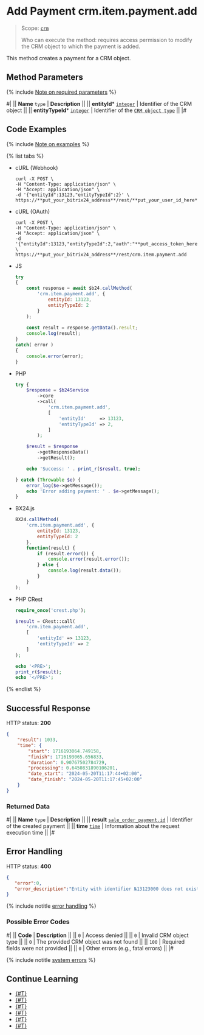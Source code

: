 # Add Payment crm.item.payment.add

> Scope: [`crm`](../../../scopes/permissions.md)
>
> Who can execute the method: requires access permission to modify the CRM object to which the payment is added.

This method creates a payment for a CRM object.

## Method Parameters

{% include [Note on required parameters](../../../../_includes/required.md) %}

#|
|| **Name**
`type` | **Description** ||
|| **entityId***
[`integer`](../../../../api-reference/data-types.md) | Identifier of the CRM object ||
|| **entityTypeId***
[`integer`](../../../../api-reference/data-types.md) | Identifier of the [`CRM object type`](../../data-types.md#object_type) ||
|#

## Code Examples

{% include [Note on examples](../../../../_includes/examples.md) %}

{% list tabs %}

- cURL (Webhook)

    ```http
    curl -X POST \
    -H "Content-Type: application/json" \
    -H "Accept: application/json" \
    -d '{"entityId":13123,"entityTypeId":2}' \
    https://**put_your_bitrix24_address**/rest/**put_your_user_id_here**/**put_your_webhook_here**/crm.item.payment.add
    ```

- cURL (OAuth)

    ```http
    curl -X POST \
    -H "Content-Type: application/json" \
    -H "Accept: application/json" \
    -d '{"entityId":13123,"entityTypeId":2,"auth":"**put_access_token_here**"}' \
    https://**put_your_bitrix24_address**/rest/crm.item.payment.add
    ```

- JS

    ```js
    try
    {
    	const response = await $b24.callMethod(
    		'crm.item.payment.add', {
    			entityId: 13123,
    			entityTypeId: 2
    		}
    	);
    	
    	const result = response.getData().result;
    	console.log(result);
    }
    catch( error )
    {
    	console.error(error);
    }
    ```

- PHP

    ```php
    try {
        $response = $b24Service
            ->core
            ->call(
                'crm.item.payment.add',
                [
                    'entityId'     => 13123,
                    'entityTypeId' => 2,
                ]
            );
    
        $result = $response
            ->getResponseData()
            ->getResult();
    
        echo 'Success: ' . print_r($result, true);
    
    } catch (Throwable $e) {
        error_log($e->getMessage());
        echo 'Error adding payment: ' . $e->getMessage();
    }
    ```

- BX24.js

    ```js
    BX24.callMethod(
        'crm.item.payment.add', {
            entityId: 13123,
            entityTypeId: 2
        },
        function(result) {
            if (result.error()) {
                console.error(result.error());
            } else {
                console.log(result.data());
            }
        }
    );
    ```

- PHP CRest

    ```php
    require_once('crest.php');

    $result = CRest::call(
        'crm.item.payment.add',
        [
            'entityId' => 13123,
            'entityTypeId' => 2
        ]
    );

    echo '<PRE>';
    print_r($result);
    echo '</PRE>';
    ```

{% endlist %}

## Successful Response

HTTP status: **200**

```json
{
    "result": 1033,
    "time": {
        "start": 1716193064.749158,
        "finish": 1716193065.656833,
        "duration": 0.90767502784729,
        "processing": 0.6450831890106201,
        "date_start": "2024-05-20T11:17:44+02:00",
        "date_finish": "2024-05-20T11:17:45+02:00"
    }
}
```

### Returned Data

#|
|| **Name**
`type` | **Description** ||
|| **result**
[`sale_order_payment.id`](../../../sale/data-types.md#sale_order_payment) | Identifier of the created payment ||
|| **time**
[`time`](../../../../api-reference/data-types.md) | Information about the request execution time ||
|#

## Error Handling

HTTP status: **400**

```json
{
   "error":0,
   "error_description":"Entity with identifier №13123000 does not exist"
}
```

{% include notitle [error handling](../../../../_includes/error-info.md) %}

### Possible Error Codes

#|
|| **Code** | **Description** ||
|| `0` | Access denied ||
|| `0` | Invalid CRM object type  ||
|| `0` | The provided CRM object was not found ||
|| `100` | Required fields were not provided ||
|| `0` | Other errors (e.g., fatal errors) ||
|#

{% include notitle [system errors](../../../../_includes/system-errors.md) %}

## Continue Learning

- [{#T}](./crm-item-payment-delete.md)
- [{#T}](./crm-item-payment-get.md)
- [{#T}](./crm-item-payment-list.md)
- [{#T}](./crm-item-payment-pay.md)
- [{#T}](./crm-item-payment-unpay.md)
- [{#T}](./crm-item-payment-update.md)
